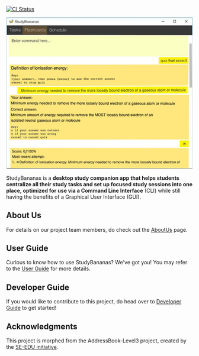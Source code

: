 [![CI Status](https://github.com/AY2021S1-CS2103T-F12-2/tp/workflows/Java%20CI/badge.svg)](https://github.com/AY2021S1-CS2103T-F12-2/tp/actions)

![Ui](docs/images/Ui.png)

StudyBananas is a **desktop study companion app that helps students centralize all their study tasks and set up focused study sessions into one place, optimized for use via a Command Line Interface** (CLI) while still having the benefits of a Graphical User Interface (GUI).

## About Us
For details on our project team members, do check out the [AboutUs](https://ay2021s1-cs2103t-f12-2.github.io/tp/AboutUs.html) page.

## User Guide
Curious to know how to use StudyBananas? We've got you! You may refer to the [User Guide](https://ay2021s1-cs2103t-f12-2.github.io/tp/UserGuide.html) for more details.

## Developer Guide
If you would like to contribute to this project, do head over to [Developer Guide](https://ay2021s1-cs2103t-f12-2.github.io/tp/DeveloperGuide.html) to get started!

## Acknowledgments
This project is morphed from the AddressBook-Level3 project, created by the [SE-EDU initiative](https://se-education.org).

